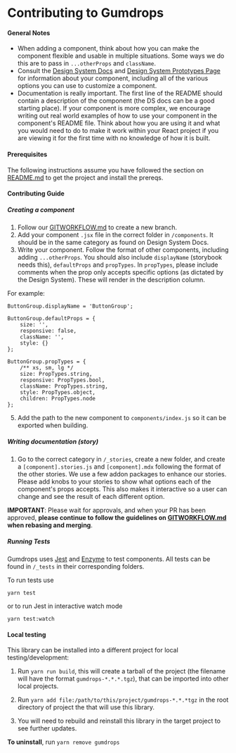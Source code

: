 # Contributing to Gumdrops

#### General Notes

* When adding a component, think about how you can make the component flexible and usable in multiple situations. Some ways we do this are to pass in `...otherProps` and `className`.
* Consult the [Design System Docs](https://ds.gumgum.com/stable/css) and [Design System Prototypes Page](https://ds.gumgum.com/stable) for information about your component, including all of the various options you can use to customize a component.
* Documentation is really important. The first line of the README should contain a description of the component (the DS docs can be a good starting place). If your component is more complex, we encourage writing out real world examples of how to use your component in the component's README file. Think about how you are using it and what you would need to do to make it work within your React project if you are viewing it for the first time with no knowledge of how it is built.

#### Prerequisites

The following instructions assume you have followed the section on [README.md](README.md) to get the project and install the prereqs.

#### Contributing Guide

##### Creating a component

1. Follow our [GITWORKFLOW.md](GITWORKFLOW.md) to create a new branch.
2. Add your component `.jsx` file in the correct folder in `/components`. It should be in the same category as found on Design System Docs.
3. Write your component. Follow the format of other components, including adding `...otherProps`. You should also include `displayName` (storybook needs this), `defaultProps` and `propTypes`. In `propTypes`, please include comments when the prop only accepts specific options (as dictated by the Design System). These will render in the description column.

For example:

```
ButtonGroup.displayName = 'ButtonGroup';

ButtonGroup.defaultProps = {
    size: '',
    responsive: false,
    className: '',
    style: {}
};

ButtonGroup.propTypes = {
    /** xs, sm, lg */
    size: PropTypes.string,
    responsive: PropTypes.bool,
    className: PropTypes.string,
    style: PropTypes.object,
    children: PropTypes.node
};
```

5. Add the path to the new component to `components/index.js` so it can be exported when building.

##### Writing documentation (story)

1. Go to the correct category in `/_stories`, create a new folder, and create a `[component].stories.js` and `[component].mdx` following the format of the other stories. We use a few addon packages to enhance our stories. Please add knobs to your stories to show what options each of the component's props accepts. This also makes it interactive so a user can change and see the result of each different option.

**IMPORTANT**: Please wait for approvals, and when your PR has been approved, **please continue to follow the guidelines on [GITWORKFLOW.md](GITWORKFLOW.md) when rebasing and merging**.

##### Running Tests

Gumdrops uses [Jest](https://jestjs.io/docs/en/getting-started) and [Enzyme](http://airbnb.io/enzyme/) to test components. All tests can be found in `/_tests` in their corresponding folders.

To run tests use

```
yarn test
```

or to run Jest in interactive watch mode

```
yarn test:watch
```

#### Local testing

This library can be installed into a different project for local testing/development:

1. Run `yarn run build`, this will create a tarball of the project (the filename will have the format `gumdrops-*.*.*.tgz`), that can be imported into other local projects.

2. Run `yarn add file:/path/to/this/project/gumdrops-*.*.*tgz` in the root directory of project the that will use this library.

3. You will need to rebuild and reinstall this library in the target project to see further updates.

**To uninstall**, run `yarn remove gumdrops`
